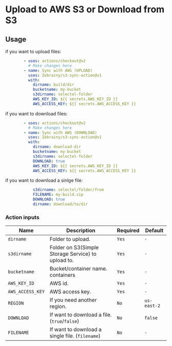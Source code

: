 # Upload to AWS S3 or Download from S3

## Usage

if you want to upload files:

```yml
        - uses: actions/checkout@v2
          # Make changes here
        - name: Sync with AWS (UPLOAD)
          uses: Zebrainy/s3-sync-action@v1
          with:
            dirname: build/dir
            bucketname: my-bucket
            s3dirname: selectel-folder
            AWS_KEY_ID: ${{ secrets.AWS_KEY_ID }}
            AWS_ACCESS_KEY: ${{ secrets.AWS_ACCESS_KEY }}
```

if you want to download files:

```yml
        - uses: actions/checkout@v2
          # Make changes here
        - name: Sync with AWS (DOWNLOAD)
          uses: Zebrainy/s3-sync-action@v1
          with:
            dirname: download-dir
            bucketname: my-bucket
            s3dirname: selectel-folder
            DOWNLOAD: true
            AWS_KEY_ID: ${{ secrets.AWS_KEY_ID }}
            AWS_ACCESS_KEY: ${{ secrets.AWS_ACCESS_KEY }}
```

if you want to download a sinlge file:
```yml
            s3dirname: selectel/folder/from
            FILENAME: my-build.zip
            DOWNLOAD: true
            dirname: download/to/dir
```

### Action inputs

| Name | Description | Required | Default |
| --- | --- | --- | --- |
| `dirname` | Folder to upload. | `Yes` | `-` |
| `s3dirname` | Folder on S3(Simple Storage Service) to upload to. | `Yes` | `-` |
| `bucketname` | Bucket/container name. containers | `Yes` | `-` |
| `AWS_KEY_ID` | AWS id. | `Yes` | `-` |
| `AWS_ACCESS_KEY` | AWS access key. | `Yes` | `-` |
| `REGION` | If you need another region. | `No` | `us-east-2` |
| `DOWNLOAD` | If want to download a file. (`true`/`false`) | `No` | `false` |
| `FILENAME` | If want to download a single file. (`filename`) | `No` | `-` |

